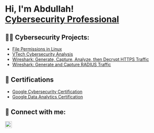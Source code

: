 <h1>Hi, I'm Abdullah! <br/><a href="https://www.linkedin.com">Cybersecurity Professional</a>

<h2>👨‍💻 Cybersecurity Projects:</h2>

  - [File Permissions in Linux](https://github.com/AbdullahHusseinA/FilePermissionsInLinux/tree/main)
  - [VTech Cybersecurity Analysis](https://github.com/AbdullahHusseinA/VTechCybersecurityAnalysis/tree/main)
  - [Wireshark: Generate, Capture, Analyze, then Decrypt HTTPS Traffic](https://github.com/AbdullahHusseinA/WireSharkHTTPSTraffic/tree/main)
  - [Wireshark: Generate and Capture RADIUS Traffic](https://github.com/AbdullahHusseinA/WireSharkRADIUS/tree/main)
    


<h2>📄 Certifications </h2>

- [Google Cybersecurity Certification](https://github.com/AbdullahHusseinA/GoogleCybersecurityCertificate/tree/main)
- [Google Data Analytics Certification](https://www.credly.com/badges/cd3695c4-e20b-4201-840c-823dca194903/public_url)


<h2> 🤳 Connect with me:</h2>


[<img align="left" alt="AbdullahHussein | LinkedIn" width="22px" src="https://cdn.jsdelivr.net/npm/simple-icons@v3/icons/linkedin.svg" />][linkedin]

[linkedin]: https://linkedin.com/in/AbdullahHussein

<!--
**AbdullahHusseinA/AbdullahHusseinA** is a ✨ _special_ ✨ repository because its `README.md` (this file) appears on your GitHub profile.

Here are some ideas to get you started:

- 🔭 I’m currently working on ...
- 🌱 I’m currently learning ...
- 👯 I’m looking to collaborate on ...
- 🤔 I’m looking for help with ...
- 💬 Ask me about ...
- 📫 How to reach me: ...
- 😄 Pronouns: ...
- ⚡ Fun fact: ...
-->
